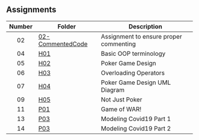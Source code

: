 ## Assignments

| Number | Folder | Description |
| :----: | ------ | ----------- |
|   02  |[02-CommentedCode](https://github.com/chrisganthony/2143-OOP-Anthony/tree/master/Assignments/02-CommentedCode)    |  Assignment to ensure proper commenting  |
|   04  |[H01](https://github.com/chrisganthony/2143-OOP-Anthony/tree/master/Assignments/H01)    | Basic OOP terminology |
|   05  |[H02](https://github.com/chrisganthony/2143-OOP-Anthony/tree/master/Assignments/H02)    | Poker Game Design|
|   06  |[H03](https://github.com/chrisganthony/2143-OOP-Anthony/tree/master/Assignments/H03)    | Overloading Operators|
|   07  |[H04](https://github.com/chrisganthony/2143-OOP-Anthony/tree/master/Assignments/H04)    | Poker Game Design UML Diagram|
|   09  |[H05](https://github.com/chrisganthony/2143-OOP-Anthony/tree/master/Assignments/H05)    | Not Just Poker|
|   11  |[P01](https://github.com/chrisganthony/2143-OOP-Anthony/tree/master/Assignments/P01)    | Game of WAR!|
|   13  |[P03](https://github.com/chrisganthony/2143-OOP-Anthony/tree/master/Assignments/P03)    |Modeling Covid19 Part 1|
|   14  |[P03](https://github.com/chrisganthony/2143-OOP-Anthony/tree/master/Assignments/P03)    | Modeling Covid19 Part 2|

